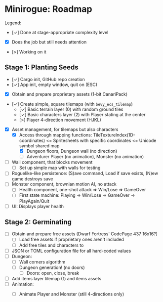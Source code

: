 # Minirogue: Roadmap

Legend:
- [✓] Done at stage-appropriate complexity level
- [x] Does the job but still needs attention
- [>] Working on it

## Stage 1: Planting Seeds

- [✓] Cargo init, GitHub repo creation
- [✓] App init, empty window, quit on (ESC)
- [x] Obtain and prepare proprietary assets (1-bit CanariPack)
- [✓] Create simple, square tilemaps (with `bevy_ecs_tilemap`)
  - [✓] Basic terrain layer (0) with random ground tiles
  - [✓] Basic characters layer (2) with Player stating at the center
  - [>] Player 4-direction movement (HJKL)
- [x] Asset management, for tilemaps but also characters
  - [x] Access through mapping functions: TileTextureIndex(1D-coordinates) 
    <= Spritesheets with specific coordinates <= Unicode symbol shared map
      - [x] Dungeon floors, Dungeon wall (no direction)
      - [ ] Adventurer Player (no animation), Monster (no animation)
- [ ] Wall component, that blocks movement
  - [ ] Set up simple map with walls for testing
- [ ] Roguelike-like persistence: (S)ave command, Load if save exists, 
  (N)ew game destroys save
- [ ] Monster component, brownian motion AI, no attack
  - [ ] Health component, one-shot attack => Win/Lose => GameOver
  - [ ] First state machine: Playing => Win/Lose => GameOver 
    => PlayAgain/Quit
- [ ] UI: Displays player health

## Stage 2: Germinating

- [ ] Obtain and prepare free assets (Dwarf Fortress' CodePage 437 16x16?)
  - [ ] Load free assets if proprietary ones aren't included
  - [ ] Add free tiles and characters to
- [ ] JSON or TOML configuration file for all hard-coded values 
- [ ] Dungeon:
  - [ ] Wall corners algorithm
  - [ ] Dungeon generation! (no doors)
    - [ ] Doors: open, close, break
- [ ] Add items layer tilemap (1) and items assets
- [ ] Animation: 
  - [ ] Animate Player and Monster (still 4-directions only)

